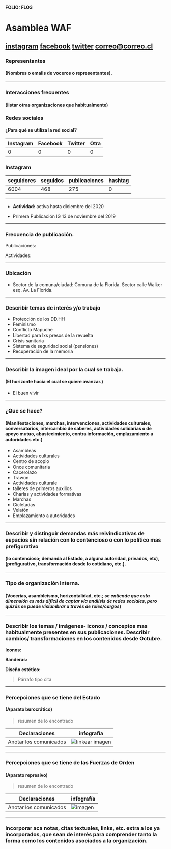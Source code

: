 #### FOLIO: FLO3
# Asamblea WAF

[instagram](https://www.instagram.com/asambleawaf/)
[facebook](https://www.facebook.com/AsambleaWAF)
[twitter]()
<correo@correo.cl>
---

### Representantes
#### (Nombres o emails de voceros o representantes).

---
### Interacciones frecuentes
#### (listar otras organizaciones que habitualmente)

### Redes sociales
#### ¿Para qué se utiliza la red social?
| Instagram | Facebook | Twitter | Otra 
|---|---|---|---|
|0|0|0|0|

### **Instagram**
| seguidores | seguidos | publicaciones | hashtag |
|---|---|---|---|
|6004|468|275|0|

---

* **Actividad:** activa hasta diciembre del 2020  

* Primera Publicación IG 13 de noviembre del 2019

---
### Frecuencia de publicación.

Publicaciones:

Actividades:

---
### Ubicación
* Sector de la comuna/ciudad: Comuna de la Florida. Sector calle Walker esq. Av. La Florida. 

---
### Describir temas de interés y/o trabajo

* Protección de los DD.HH
* Feminismo
* Conflicto Mapuche
* Libertad para lxs presxs de la revuelta
* Crisis sanitaria
* Sistema de seguridad social (pensiones)
* Recuperación de la memoria

---
### Describir la imagen ideal por la cual se trabaja.
#### (El horizonte hacia el cual se quiere avanzar.)

* El buen vivir

---
### ¿Que se hace?
#### (Manifestaciones, marchas, intervenciones, actividades culturales, conversatorios, intercambio de saberes, actividades solidarias o de apoyo mutuo, abastecimiento, contra información, emplazamiento a autoridades etc.)

* Asambleas 
* Actividades culturales
* Centro de acopio 
* Once comunitaria
* Cacerolazo 
* Trawün
* Actividades culturale
* talleres de primeros auxilios
* Charlas y actividades formativas
* Marchas 
* Cicletadas
* Velatón 
* Emplazamiento a autoridades

---
### Describir y distinguir demandas más reivindicativas de espacios sin relación con lo contencioso o con lo político mas prefigurativo
#### (lo contencioso; demanda al Estado, a alguna autoridad, privados, etc), (prefigurativo, transformación desde lo cotidiano, etc.).

---
### Tipo de organización interna.
#### (Vocerías, asambleísmo, horizontalidad, etc.; *se entiende que esta dimensión es más difícil de captar vía análisis de redes sociales, pero quizás se puede vislumbrar a través de roles/cargos*)

---
### Describir los temas / imágenes- iconos / conceptos mas habitualmente presentes en sus publicaciones. Describir cambios/ transformaciones en los contenidos desde Octubre.

**Iconos:**

**Banderas:**

**Diseño estético:**

> Párrafo tipo cita 

---
### Percepciones que se tiene del Estado
#### (Aparato burocrático)
> resumen de lo encontrado

| Declaraciones | infografía | 
|---|---|
|Anotar los comunicados | ![linkear imagen]() |

---
### Percepciones que se tiene de las Fuerzas de Orden
#### (Aparato represivo)
> resumen de lo encontrado

| Declaraciones | infografía | 
|---|---|
|Anotar los comunicados | ![imagen]() |


---
### Incorporar aca notas, citas textuales, links, etc. extra a los ya incorporados, que sean de interés para comprender tanto la forma como los contenidos asociados a la organización.
